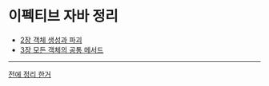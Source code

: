 # 이펙티브 자바 정리

- [2장 객체 생성과 파괴](https://github.com/dyparkkk/TIL/blob/main/book/이펙티브_자바/Ch02.md)
- [3장 모든 객체의 공통 메서드](https://github.com/dyparkkk/TIL/blob/main/book/이펙티브_자바/Ch03.md)


---  
[전에 정리 한거](https://github.com/dyparkkk/TIL/blob/main/book/이펙티브_자바/effective_Java.md)